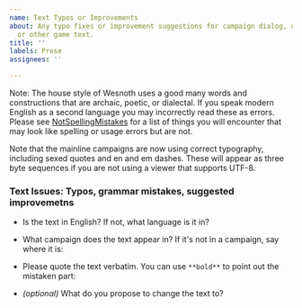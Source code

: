 ```yaml
---
name: Text Typos or Improvements
about: Any typo fixes or improvement suggestions for campaign dialog, unit descriptions,
  or other game text.
title: ''
labels: Prose
assignees: ''

---
```


Note: The house style of Wesnoth uses a good many words and constructions that
are archaic, poetic, or dialectal. If you speak modern English as a second
language you may incorrectly read these as errors. Please see
[NotSpellingMistakes](https://wiki.wesnoth.org/NotSpellingMistakes) for a list
of things you will encounter that may look like spelling or usage errors but
are not.

Note that the mainline campaigns are now using correct typography,
including sexed quotes and en and em dashes. These will appear as three byte
sequences if you are not using a viewer that supports UTF-8. 

### Text Issues: Typos, grammar mistakes, suggested improvemetns

* Is the text in English? If not, what language is it in?

* What campaign does the text appear in? If it's not in a campaign, say where it is:

* Please quote the text verbatim. You can use `**bold**` to point out the mistaken part:

* _(optional)_ What do you propose to change the text to?

